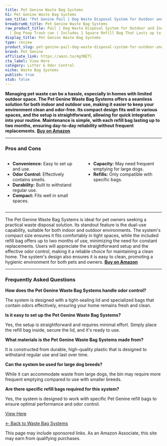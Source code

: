 ```yaml
---
title: Pet Genine Waste Bag Systems
h1: Pet Genine Waste Bag Systems
seo_title: "Pet Genine Pail | Dog Waste Disposal System for Outdoor and\u2026"
breadcrumb_title: Pet Genine Waste Bag Systems
raw_product_title: Pail | Dog Waste Disposal System for Outdoor and Indoor Odor Control
  | Dog Poop Trash can | Includes 1 Square Refill Bag That Lasts up to 2 Months
display_title: Pet Genine Waste Bag Systems
type: review
product_slug: pet-genine-pail-dog-waste-disposal-system-for-outdoor-and-indoor-odor-c-b7c07f46
brand: Pet Genine
affiliate_link: https://amzn.to/4gYBETl
cta_label: View Here
category: Litter & Odor Control
niche: Waste Bag Systems
publish: true
stub: false
---
```


<div id="intro" class="full-width">
  <p><strong>Managing pet waste can be a hassle, especially in homes with limited outdoor space. The Pet Genine Waste Bag Systems offers a seamless solution for both indoor and outdoor use, making it easier to keep your environment clean and odor-free. Its compact design fits well in various spaces, and the setup is straightforward, allowing for quick integration into your routine. Maintenance is simple, with each refill bag lasting up to two months, ensuring day-to-day reliability without frequent replacements.</strong> <a href="https://amzn.to/4gYBETl" rel="nofollow sponsored noopener" target="_blank"><strong>Buy on Amazon</strong></a></p>
</div>

<hr />
<h3 id="pros-cons">Pros and Cons</h3>
<div class="pc-grid" style="display:grid;grid-template-columns:1fr 1fr;gap:16px;">
  <ul>
    <li><strong>Convenience:</strong> Easy to set up and use.</li>
    <li><strong>Odor Control:</strong> Effectively contains smells.</li>
    <li><strong>Durability:</strong> Built to withstand regular use.</li>
    <li><strong>Compact:</strong> Fits well in small spaces.</li>
  </ul>
  <ul>
    <li><strong>Capacity:</strong> May need frequent emptying for large dogs.</li>
    <li><strong>Refills:</strong> Only compatible with specific bags.</li>
  </ul>
</div>
<hr />

<div class="full-width">
  <p>The Pet Genine Waste Bag Systems is ideal for pet owners seeking a practical waste disposal solution. Its standout feature is the dual-use capability, suitable for both indoor and outdoor environments. The system's compact size ensures it fits comfortably in tight spaces, while the included refill bag offers up to two months of use, minimizing the need for constant replacements. Users will appreciate the straightforward setup and the effective odor control, making it a reliable choice for maintaining a clean home. The system's design also ensures it is easy to clean, promoting a hygienic environment for both pets and owners. <a href="https://amzn.to/4gYBETl" rel="nofollow sponsored noopener" target="_blank"><strong>Buy on Amazon</strong></a></p>
</div>

<hr />
<h3 id="faqs">Frequently Asked Questions</h3>

<p><strong>How does the Pet Genine Waste Bag Systems handle odor control?</strong></p>
<p>The system is designed with a tight-sealing lid and specialized bags that contain odors effectively, ensuring your home remains fresh and clean.</p>

<p><strong>Is it easy to set up the Pet Genine Waste Bag Systems?</strong></p>
<p>Yes, the setup is straightforward and requires minimal effort. Simply place the refill bag inside, secure the lid, and it's ready to use.</p>

<p><strong>What materials is the Pet Genine Waste Bag Systems made from?</strong></p>
<p>It is constructed from durable, high-quality plastic that is designed to withstand regular use and last over time.</p>

<p><strong>Can the system be used for large dog breeds?</strong></p>
<p>While it can accommodate waste from large dogs, the bin may require more frequent emptying compared to use with smaller breeds.</p>

<p><strong>Are there specific refill bags required for this system?</strong></p>
<p>Yes, the system is designed to work with specific Pet Genine refill bags to ensure optimal performance and odor control.</p>
<p><a class="btn" href="https://amzn.to/4gYBETl" target="_blank" rel="nofollow sponsored noopener">View Here</a></p>
<p><a href="/roundups/litter-odor-control/waste-bag-systems/">← Back to Waste Bag Systems</a></p>
<aside class="disclosure">This page may include sponsored links. As an Amazon Associate, this site may earn from qualifying purchases.</aside>
